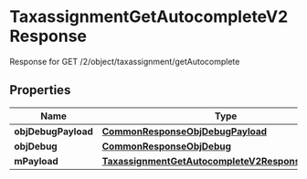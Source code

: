

# TaxassignmentGetAutocompleteV2Response

Response for GET /2/object/taxassignment/getAutocomplete

## Properties

| Name | Type | Description | Notes |
|------------ | ------------- | ------------- | -------------|
|**objDebugPayload** | [**CommonResponseObjDebugPayload**](CommonResponseObjDebugPayload.md) |  |  |
|**objDebug** | [**CommonResponseObjDebug**](CommonResponseObjDebug.md) |  |  [optional] |
|**mPayload** | [**TaxassignmentGetAutocompleteV2ResponseMPayload**](TaxassignmentGetAutocompleteV2ResponseMPayload.md) |  |  |



